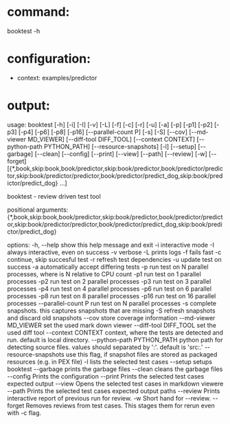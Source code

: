 # command:

booktest -h

# configuration:

 * context: examples/predictor

# output:

usage: booktest [-h] [-i] [-I] [-v] [-L] [-f] [-c] [-r] [-u] [-a] [-p] [-p1]
                [-p2] [-p3] [-p4] [-p6] [-p8] [-p16] [--parallel-count P] [-s]
                [-S] [--cov] [--md-viewer MD_VIEWER] [--diff-tool DIFF_TOOL]
                [--context CONTEXT] [--python-path PYTHON_PATH]
                [--resource-snapshots] [-l] [--setup] [--garbage] [--clean]
                [--config] [--print] [--view] [--path] [--review] [-w]
                [--forget]
                [{*,book,skip:book,book/predictor,skip:book/predictor,book/predictor/predictor,skip:book/predictor/predictor,book/predictor/predict_dog,skip:book/predictor/predict_dog} ...]

booktest - review driven test tool

positional arguments:
  {*,book,skip:book,book/predictor,skip:book/predictor,book/predictor/predictor,skip:book/predictor/predictor,book/predictor/predict_dog,skip:book/predictor/predict_dog}

options:
  -h, --help            show this help message and exit
  -i                    interactive mode
  -I                    always interactive, even on success
  -v                    verbose
  -L                    prints logs
  -f                    fails fast
  -c                    continue, skip succesful test
  -r                    refresh test dependencies
  -u                    update test on success
  -a                    automatically accept differing tests
  -p                    run test on N parallel processes, where is N relative
                        to CPU count
  -p1                   run test on 1 parallel processes
  -p2                   run test on 2 parallel processes
  -p3                   run test on 3 parallel processes
  -p4                   run test on 4 parallel processes
  -p6                   run test on 6 parallel processes
  -p8                   run test on 8 parallel processes
  -p16                  run test on 16 parallel processes
  --parallel-count P    run test on N parallel processes
  -s                    complete snapshots. this captures snapshots that are
                        missing
  -S                    refresh snapshots and discard old snapshots
  --cov                 store coverage information
  --md-viewer MD_VIEWER
                        set the used mark down viewer
  --diff-tool DIFF_TOOL
                        set the used diff tool
  --context CONTEXT     context, where the tests are detected and run. default
                        is local directory.
  --python-path PYTHON_PATH
                        python path for detecting source files. values should
                        separated by ':'. default is 'src:.'
  --resource-snapshots  use this flag, if snapshot files are stored as
                        packaged resources (e.g. in PEX file)
  -l                    lists the selected test cases
  --setup               setups booktest
  --garbage             prints the garbage files
  --clean               cleans the garbage files
  --config              Prints the configuration
  --print               Prints the selected test cases expected output
  --view                Opens the selected test cases in markdown viewere
  --path                Prints the selected test cases expected output paths
  --review              Prints interactive report of previous run for review.
  -w                    Short hand for --review.
  --forget              Removes reviews from test cases. This stages them for
                        rerun even with -c flag.

